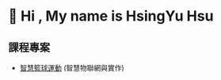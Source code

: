 # 👋 Hi , My name is HsingYu Hsu

## 課程專案
* [智慧籃球運動](https://github.com/HsuHsingYu/Basketball_Scoring_Detection) (智慧物聯網與實作)

<!---
HsuHsingYu/HsuHsingYu is a ✨ special ✨ repository because its `README.md` (this file) appears on your GitHub profile.
You can click the Preview link to take a look at your changes.
--->

